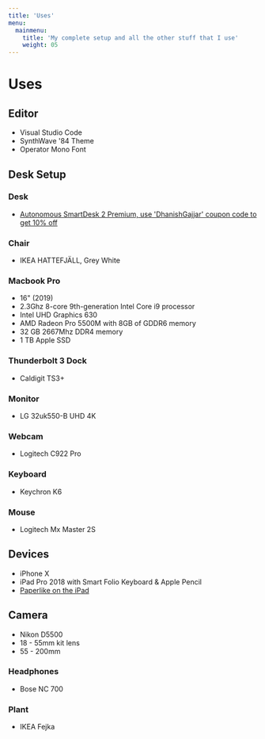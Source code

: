 ```yaml
---
title: 'Uses'
menu:
  mainmenu:
    title: 'My complete setup and all the other stuff that I use'
    weight: 05
---
```


# Uses

## Editor

- Visual Studio Code
- SynthWave '84 Theme
- Operator Mono Font

## Desk Setup

### Desk

- [Autonomous SmartDesk 2 Premium, use 'DhanishGajjar' coupon code to get 10% off](https://www.autonomous.ai)

### Chair

- IKEA HATTEFJÄLL, Grey White

### Macbook Pro

- 16" (2019)
- 2.3Ghz 8-core 9th-generation Intel Core i9 processor
- Intel UHD Graphics 630
- AMD Radeon Pro 5500M with 8GB of GDDR6 memory
- 32 GB 2667Mhz DDR4 memory
- 1 TB Apple SSD

### Thunderbolt 3 Dock

- Caldigit TS3+

### Monitor

- LG 32uk550-B UHD 4K

### Webcam

- Logitech C922 Pro

### Keyboard

- Keychron K6

### Mouse

- Logitech Mx Master 2S

## Devices

- iPhone X
- iPad Pro 2018 with Smart Folio Keyboard & Apple Pencil
- [Paperlike on the iPad](https://paper.me/dhanish)

## Camera

- Nikon D5500
- 18 - 55mm kit lens
- 55 - 200mm

### Headphones

- Bose NC 700

### Plant

- IKEA Fejka
